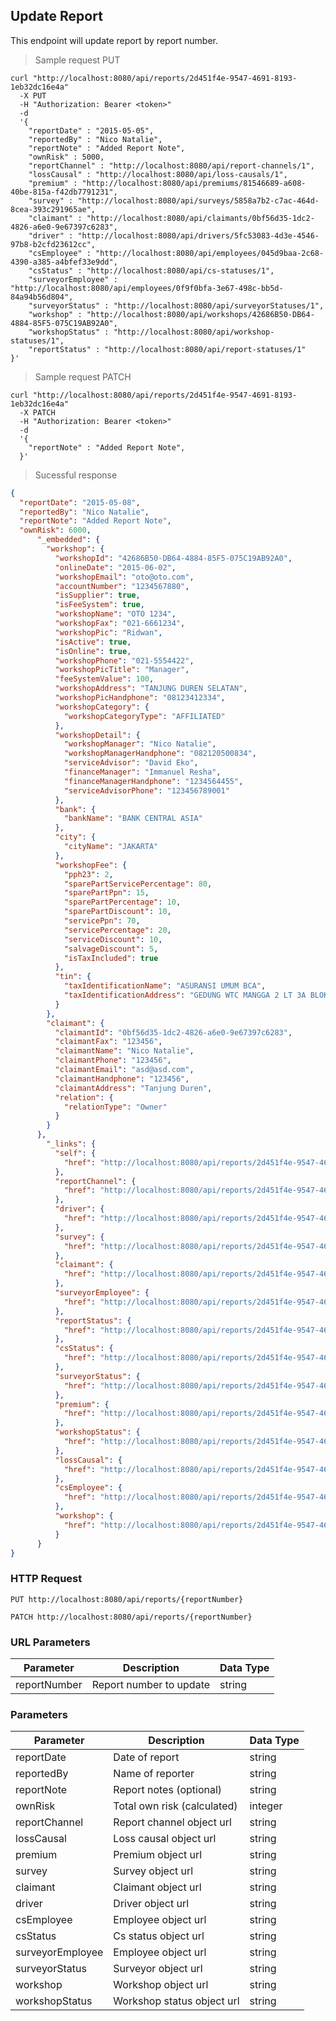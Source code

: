 ## Update Report
This endpoint will update report by report number.

> Sample request PUT

```shell
curl "http://localhost:8080/api/reports/2d451f4e-9547-4691-8193-1eb32dc16e4a"
  -X PUT
  -H "Authorization: Bearer <token>"
  -d 
  '{
    "reportDate" : "2015-05-05",
    "reportedBy" : "Nico Natalie",
    "reportNote" : "Added Report Note",
    "ownRisk" : 5000,
    "reportChannel" : "http://localhost:8080/api/report-channels/1",
    "lossCausal" : "http://localhost:8080/api/loss-causals/1",
    "premium" : "http://localhost:8080/api/premiums/81546689-a608-40be-815a-f42db7791231",
    "survey" : "http://localhost:8080/api/surveys/5858a7b2-c7ac-464d-8cea-393c291965ae",
    "claimant" : "http://localhost:8080/api/claimants/0bf56d35-1dc2-4826-a6e0-9e67397c6283",
    "driver" : "http://localhost:8080/api/drivers/5fc53083-4d3e-4546-97b8-b2cfd23612cc",
    "csEmployee" : "http://localhost:8080/api/employees/045d9baa-2c68-4390-a385-a4bfef33e9dd",
    "csStatus" : "http://localhost:8080/api/cs-statuses/1",
    "surveyorEmployee" : "http://localhost:8080/api/employees/0f9f0bfa-3e67-498c-bb5d-84a94b56d804",
    "surveyorStatus" : "http://localhost:8080/api/surveyorStatuses/1",
    "workshop" : "http://localhost:8080/api/workshops/42686B50-DB64-4884-85F5-075C19AB92A0",
    "workshopStatus" : "http://localhost:8080/api/workshop-statuses/1",
    "reportStatus" : "http://localhost:8080/api/report-statuses/1"
}'
```

> Sample request PATCH

```shell
curl "http://localhost:8080/api/reports/2d451f4e-9547-4691-8193-1eb32dc16e4a"
  -X PATCH
  -H "Authorization: Bearer <token>"
  -d 
  '{
    "reportNote" : "Added Report Note",
  }'
```


> Sucessful response

```json
{
  "reportDate": "2015-05-08",
  "reportedBy": "Nico Natalie",
  "reportNote": "Added Report Note",
  "ownRisk": 6000,
      "_embedded": {
        "workshop": {
          "workshopId": "42686B50-DB64-4884-85F5-075C19AB92A0",
          "onlineDate": "2015-06-02",
          "workshopEmail": "oto@oto.com",
          "accountNumber": "1234567880",
          "isSupplier": true,
          "isFeeSystem": true,
          "workshopName": "OTO 1234",
          "workshopFax": "021-6661234",
          "workshopPic": "Ridwan",
          "isActive": true,
          "isOnline": true,
          "workshopPhone": "021-5554422",
          "workshopPicTitle": "Manager",
          "feeSystemValue": 100,
          "workshopAddress": "TANJUNG DUREN SELATAN",
          "workshopPicHandphone": "08123412334",
          "workshopCategory": {
            "workshopCategoryType": "AFFILIATED"
          },
          "workshopDetail": {
            "workshopManager": "Nico Natalie",
            "workshopManagerHandphone": "082120500834",
            "serviceAdvisor": "David Eko",
            "financeManager": "Immanuel Resha",
            "financeManagerHandphone": "1234564455",
            "serviceAdvisorPhone": "123456789001"
          },
          "bank": {
            "bankName": "BANK CENTRAL ASIA"
          },
          "city": {
            "cityName": "JAKARTA"
          },
          "workshopFee": {
            "pph23": 2,
            "sparePartServicePercentage": 80,
            "sparePartPpn": 15,
            "sparePartPercentage": 10,
            "sparePartDiscount": 10,
            "servicePpn": 70,
            "servicePercentage": 20,
            "serviceDiscount": 10,
            "salvageDiscount": 5,
            "isTaxIncluded": true
          },
          "tin": {
            "taxIdentificationName": "ASURANSI UMUM BCA",
            "taxIdentificationAddress": "GEDUNG WTC MANGGA 2 LT 3A BLOK CL003"
          }
        },
        "claimant": {
          "claimantId": "0bf56d35-1dc2-4826-a6e0-9e67397c6283",
          "claimantFax": "123456",
          "claimantName": "Nico Natalie",
          "claimantPhone": "123456",
          "claimantEmail": "asd@asd.com",
          "claimantHandphone": "123456",
          "claimantAddress": "Tanjung Duren",
          "relation": {
            "relationType": "Owner"
          }
        }
      },
        "_links": {
          "self": {
            "href": "http://localhost:8080/api/reports/2d451f4e-9547-4691-8193-1eb32dc16e4a"
          },
          "reportChannel": {
            "href": "http://localhost:8080/api/reports/2d451f4e-9547-4691-8193-1eb32dc16e4a/reportChannel"
          },
          "driver": {
            "href": "http://localhost:8080/api/reports/2d451f4e-9547-4691-8193-1eb32dc16e4a/driver"
          },
          "survey": {
            "href": "http://localhost:8080/api/reports/2d451f4e-9547-4691-8193-1eb32dc16e4a/survey"
          },
          "claimant": {
            "href": "http://localhost:8080/api/reports/2d451f4e-9547-4691-8193-1eb32dc16e4a/claimant"
          },
          "surveyorEmployee": {
            "href": "http://localhost:8080/api/reports/2d451f4e-9547-4691-8193-1eb32dc16e4a/surveyorEmployee"
          },
          "reportStatus": {
            "href": "http://localhost:8080/api/reports/2d451f4e-9547-4691-8193-1eb32dc16e4a/reportStatus"
          },
          "csStatus": {
            "href": "http://localhost:8080/api/reports/2d451f4e-9547-4691-8193-1eb32dc16e4a/csStatus"
          },
          "surveyorStatus": {
            "href": "http://localhost:8080/api/reports/2d451f4e-9547-4691-8193-1eb32dc16e4a/surveyorStatus"
          },
          "premium": {
            "href": "http://localhost:8080/api/reports/2d451f4e-9547-4691-8193-1eb32dc16e4a/premium"
          },
          "workshopStatus": {
            "href": "http://localhost:8080/api/reports/2d451f4e-9547-4691-8193-1eb32dc16e4a/workshopStatus"
          },
          "lossCausal": {
            "href": "http://localhost:8080/api/reports/2d451f4e-9547-4691-8193-1eb32dc16e4a/lossCausal"
          },
          "csEmployee": {
            "href": "http://localhost:8080/api/reports/2d451f4e-9547-4691-8193-1eb32dc16e4a/csEmployee"
          },
          "workshop": {
            "href": "http://localhost:8080/api/reports/2d451f4e-9547-4691-8193-1eb32dc16e4a/workshop"
          }
      }
}
```

### HTTP Request

`PUT http://localhost:8080/api/reports/{reportNumber}`

`PATCH http://localhost:8080/api/reports/{reportNumber}`

### URL Parameters
Parameter | Description | Data Type
--------- | ----------- | ---------
reportNumber| Report number to update | string

###  Parameters

Parameter | Description | Data Type
--------- | ----------- | ---------
reportDate | Date of report | string
reportedBy | Name of reporter | string
reportNote | Report notes (optional) | string
ownRisk | Total own risk (calculated) | integer
reportChannel | Report channel object url | string
lossCausal | Loss causal object url | string
premium | Premium object url | string
survey | Survey object url | string
claimant | Claimant object url | string
driver | Driver object url | string
csEmployee | Employee object url | string
csStatus | Cs status object url | string
surveyorEmployee | Employee object url | string
surveyorStatus | Surveyor object url | string
workshop | Workshop object url | string
workshopStatus | Workshop status object url | string